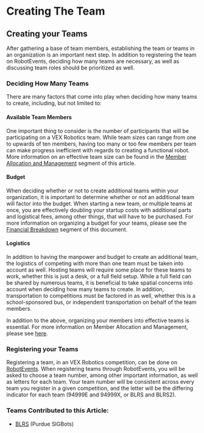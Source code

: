 # Creating The Team

## Creating your Teams

After gathering a base of team members, establishing the team or teams in an organization is an important next step. In addition to registering the team on RobotEvents, deciding how many teams are necessary, as well as discussing team roles should be prioritized as well.

### Deciding How Many Teams

There are many factors that come into play when deciding how many teams to create, including, but not limited to:

#### Available Team Members

One important thing to consider is the number of participants that will be participating on a VEX Robotics team. While team sizes can range from one to upwards of ten members, having too many or too few members per team can make progress inefficient with regards to creating a functional robot. More information on an effective team size can be found in the [Member Allocation and Management](creating-the-team.md#member-allocation-and-management) segment of this article.&#x20;

#### Budget

When deciding whether or not to create additional teams within your organization, it is important to determine whether or not an additional team will factor into the budget. When starting a new team, or multiple teams at once, you are effectively doubling your startup costs with additional parts and logistical fees, among other things, that will have to be purchased. For more information on organizing a budget for your teams, please see the [Financial Breakdown](creating-the-team.md#one-year-team-financial-breakdown) segment of this document.

#### Logistics

In addition to having the manpower and budget to create an additional team, the logistics of competing with more than one team must be taken into account as well. Hosting teams will require some place for these teams to work, whether this is just a desk, or a full field setup. While a full field can be shared by numerous teams, it is beneficial to take spatial concerns into account when deciding how many teams to create. In addition, transportation to competitions must be factored in as well, whether this is a school-sponsored bus, or independent transportation on behalf of the team members.&#x20;

In addition to the above, organizing your members into effective teams is essential. For more information on Member Allocation and Management, please see [here](creating-the-team.md#member-allocation-and-management).

### Registering your Teams

Registering a team, in an VEX Robotics competition, can be done on [RobotEvents](https://www.robotevents.com/register/teams). When registering teams through RobotEvents, you will be asked to choose a team number, among other important information, as well as letters for each team. Your team number will be consistent across every team you register in a given competition, and the letter will be the differing indicator for each team (94999E and 94999X, or BLRS and BLRS2).

### Teams Contributed to this Article:

* [BLRS](https://purduesigbots.com) (Purdue SIGBots)
